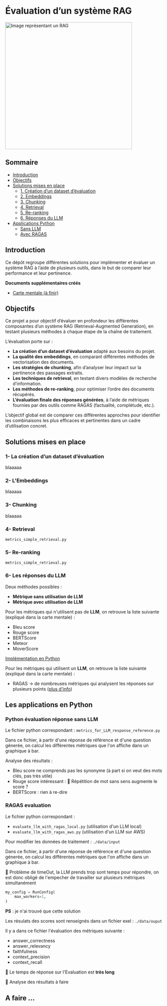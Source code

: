 # Évaluation d’un système RAG

<img src="https://substackcdn.com/image/fetch/f_auto,q_auto:good,fl_progressive:steep/https://substack-post-media.s3.amazonaws.com/public/images/0005cb44-e213-42ff-9dae-312b49c0b191_2000x1190.jpeg" alt="Image représentant un RAG" width="400"/>

## Sommaire

- [Introduction](#introduction)
- [Objectifs](#objectifs)
- [Solutions mises en place](#solutions-mises-en-place)
  - [1. Création d’un dataset d’évaluation](#1--la-création-dun-dataset-dévaluation)
  - [2. Embeddings](#2--lembeddings)
  - [3. Chunking](#3--chunking)
  - [4. Retrieval](#4--retrieval)
  - [5. Re-ranking](#5--re-ranking)
  - [6. Réponses du LLM](#6--les-réponses-du-llm)
- [Applications Python](#les-applications-en-python)
  - [Sans LLM](#python-retrieval-sans-llm)
  - [Avec RAGAS](#ragas-evaluation)


## Introduction

Ce dépôt regroupe différentes solutions pour implémenter et évaluer un système RAG à l’aide de plusieurs outils, dans le but de comparer leur performance et leur pertinence.

**Documents supplémentaires créés**

- [Carte mentale (à finir)](https://www.canva.com/design/DAGpTs9hinY/zjeUoHolQ4k2BgugcSM48Q/view?utm_content=DAGpTs9hinY&utm_campaign=designshare&utm_medium=link2&utm_source=uniquelinks&utlId=hecde141282)

## Objectifs

Ce projet a pour objectif d’évaluer en profondeur les différentes composantes d’un système RAG (Retrieval-Augmented Generation), en testant plusieurs méthodes à chaque étape de la chaîne de traitement.

L’évaluation porte sur :

- **La création d’un dataset d’évaluation** adapté aux besoins du projet.
- **La qualité des embeddings**, en comparant différentes méthodes de vectorisation des documents.
- **Les stratégies de chunking**, afin d’analyser leur impact sur la pertinence des passages extraits.
- **Les techniques de retrieval**, en testant divers modèles de recherche d’information.
- **Les méthodes de re-ranking**, pour optimiser l’ordre des documents récupérés.
- **L’évaluation finale des réponses générées**, à l’aide de métriques fournies par des outils comme RAGAS (factualité, complétude, etc.).

L’objectif global est de comparer ces différentes approches pour identifier les combinaisons les plus efficaces et pertinentes dans un cadre d’utilisation concret.

## Solutions mises en place

### 1- La création d’un dataset d’évaluation

blaaaaa

### 2- L'Embeddings

blaaaaa

### 3- Chunking

blaaaaa

### 4- Retrieval

```metrics_simple_retrieval.py```

### 5- Re-ranking

```metrics_simple_retrieval.py```

### 6- Les réponses du LLM

Deux méthodes possibles : 

- **Métrique sans utilisation de LLM**
- **Métrique avec utilisation de LLM**

Pour les métriques qui n'utilisent pas de **LLM**, on retrouve la liste suivante (expliqué dans la carte mentale) : 
- Bleu score
- Rouge score
- BERTScore
- Meteor
- MoverScore

[Implémentation en Python](#python-evaluation-reponse-sans-LLM)

Pour les métriques qui utilisent un **LLM**, on retrouve la liste suivante (expliqué dans la carte mentale) : 
- RAGAS -> de nombreuses métriques qui analysent les réponses sur plusieurs points ([plus d'info](#ragas-evaluation))


## Les applications en Python

### Python évaluation réponse sans LLM

Le fichier python correspondant : ```metrics_for_LLM_response_reference.py```

Dans ce fichier, à partir d'une réponse de référence et d'une question génerée, on calcul les différentes métriques que l'on affiche dans un graphique à bar.

Analyse des résultats : 
- Bleu score ne comprends pas les synonyme (à part si on veut des mots clés, pas très utile)
- Rouge score intéressant : 🛑 Répétition de mot sans sens augmente le score ?
- BERTScore : rien à re-dire

### RAGAS evaluation

Le fichier python correspondant :
- ```evaluate_llm_with_ragas_local.py``` (utilisation d'un LLM local)
- ```evaluate_llm_with_ragas_aws.py``` (utilisation d'un LLM sur AWS)

Pour modifier les données de traitement : ```./data/input```

Dans ce fichier, à partir d'une réponse de référence et d'une question génerée, on calcul les différentes métriques que l'on affiche dans un graphique à bar.

🛑 Problème de timeOut, la LLM prends trop sont temps pour répondre, on est donc obligé de l'empecher de travailler sur plusieurs métriques simultanément 

``` Python 
my_config = RunConfig(
    max_workers=1,
)
```

**PS** : je n'ai trouvé que cette solution 

Les résulats des scores sont renseignés dans un fichier exel :  ```./data/ouput```

Il y a dans ce fichier l'évaluation des métriques suivante : 
- answer_correctness
- answer_relevancy
- faithfulness
- context_precision
- context_recall


🛑 Le temps de réponse sur l'Evaluation est **très long**

🛑 Analyse des résultats à faire 

## A faire ... 


